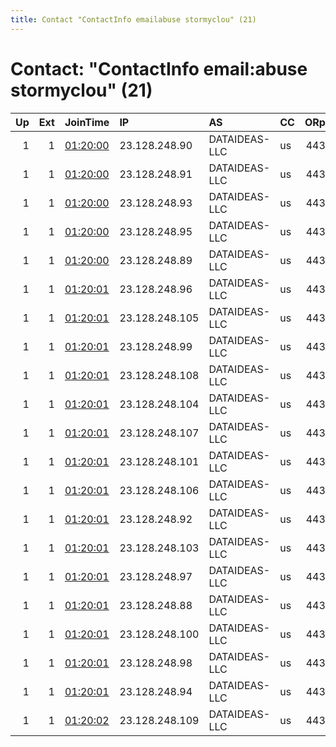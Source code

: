 ```yaml
---
title: Contact "ContactInfo emailabuse stormyclou" (21)
---
```


# Contact: "ContactInfo email:abuse stormyclou" (21)

|   Up |   Ext | JoinTime                                                                                              | IP             | AS            | CC   |   ORp |   Dirp | OS    | Version   | Nickname   |   eFamMembers |
|-----:|------:|:------------------------------------------------------------------------------------------------------|:---------------|:--------------|:-----|------:|-------:|:------|:----------|:-----------|--------------:|
|    1 |     1 | [01:20:00](https://nusenu.github.io/OrNetStats/w/relay/35937681E2116966AAD6BDF9AA35C55D8C512223.html) | 23.128.248.90  | DATAIDEAS-LLC | us   |   443 |      0 | Linux | 0.4.7.10  | Unnamed    |            21 |
|    1 |     1 | [01:20:00](https://nusenu.github.io/OrNetStats/w/relay/516D2294D51FBE47837D341947404600321109C1.html) | 23.128.248.91  | DATAIDEAS-LLC | us   |   443 |      0 | Linux | 0.4.7.10  | Unnamed    |            21 |
|    1 |     1 | [01:20:00](https://nusenu.github.io/OrNetStats/w/relay/97E3CDFDCC72D3142328A253AD94C7423C1E88C7.html) | 23.128.248.93  | DATAIDEAS-LLC | us   |   443 |      0 | Linux | 0.4.7.10  | Unnamed    |            21 |
|    1 |     1 | [01:20:00](https://nusenu.github.io/OrNetStats/w/relay/9E1E038B6242C1B7061290F46108D0418B44B9A0.html) | 23.128.248.95  | DATAIDEAS-LLC | us   |   443 |      0 | Linux | 0.4.7.10  | Unnamed    |            21 |
|    1 |     1 | [01:20:00](https://nusenu.github.io/OrNetStats/w/relay/ECFE4F76686D6F4DEBB453B629627022BCEBDA97.html) | 23.128.248.89  | DATAIDEAS-LLC | us   |   443 |      0 | Linux | 0.4.7.10  | Unnamed    |            21 |
|    1 |     1 | [01:20:01](https://nusenu.github.io/OrNetStats/w/relay/15C88772AC1F29FDA702EE4C5DBFBBE057B3BB48.html) | 23.128.248.96  | DATAIDEAS-LLC | us   |   443 |      0 | Linux | 0.4.7.10  | Unnamed    |            21 |
|    1 |     1 | [01:20:01](https://nusenu.github.io/OrNetStats/w/relay/19C930043CBC922F84E34A1D93C747CA44C16230.html) | 23.128.248.105 | DATAIDEAS-LLC | us   |   443 |      0 | Linux | 0.4.7.10  | Unnamed    |            21 |
|    1 |     1 | [01:20:01](https://nusenu.github.io/OrNetStats/w/relay/38D07D10E3115A9280076A7A47C169782C41E39C.html) | 23.128.248.99  | DATAIDEAS-LLC | us   |   443 |      0 | Linux | 0.4.7.10  | Unnamed    |            21 |
|    1 |     1 | [01:20:01](https://nusenu.github.io/OrNetStats/w/relay/3E6B191D76FD81B2A9F36ECBF23E8654220FCA92.html) | 23.128.248.108 | DATAIDEAS-LLC | us   |   443 |      0 | Linux | 0.4.7.10  | Unnamed    |            21 |
|    1 |     1 | [01:20:01](https://nusenu.github.io/OrNetStats/w/relay/5EE00E81E289D48C665D5B0447C3EF018F4A0C99.html) | 23.128.248.104 | DATAIDEAS-LLC | us   |   443 |      0 | Linux | 0.4.7.10  | Unnamed    |            21 |
|    1 |     1 | [01:20:01](https://nusenu.github.io/OrNetStats/w/relay/6EFAC3336CDFD3EBD45E37CA1995EDF83BF7F012.html) | 23.128.248.107 | DATAIDEAS-LLC | us   |   443 |      0 | Linux | 0.4.7.10  | Unnamed    |            21 |
|    1 |     1 | [01:20:01](https://nusenu.github.io/OrNetStats/w/relay/730D6F0EB8F8C666EB3874039831A66A85E4BCCD.html) | 23.128.248.101 | DATAIDEAS-LLC | us   |   443 |      0 | Linux | 0.4.7.10  | Unnamed    |            21 |
|    1 |     1 | [01:20:01](https://nusenu.github.io/OrNetStats/w/relay/85D964934CE289416710F302D7D31D1076C5CDBA.html) | 23.128.248.106 | DATAIDEAS-LLC | us   |   443 |      0 | Linux | 0.4.7.10  | Unnamed    |            21 |
|    1 |     1 | [01:20:01](https://nusenu.github.io/OrNetStats/w/relay/9A139A41881C20746B258A4D78B43EC1CBFBA9DA.html) | 23.128.248.92  | DATAIDEAS-LLC | us   |   443 |      0 | Linux | 0.4.7.10  | Unnamed    |            21 |
|    1 |     1 | [01:20:01](https://nusenu.github.io/OrNetStats/w/relay/A5D74F6F5F704FBE6A25A8370FDBB5DBA258F73D.html) | 23.128.248.103 | DATAIDEAS-LLC | us   |   443 |      0 | Linux | 0.4.7.10  | Unnamed    |            21 |
|    1 |     1 | [01:20:01](https://nusenu.github.io/OrNetStats/w/relay/B4BB9B970C7EBFB021056C192C4337E8285517C9.html) | 23.128.248.97  | DATAIDEAS-LLC | us   |   443 |      0 | Linux | 0.4.7.10  | Unnamed    |            21 |
|    1 |     1 | [01:20:01](https://nusenu.github.io/OrNetStats/w/relay/B9788C450B09E7C2ECD66AD78F6FC3759AFAEC30.html) | 23.128.248.88  | DATAIDEAS-LLC | us   |   443 |      0 | Linux | 0.4.7.10  | Unnamed    |            21 |
|    1 |     1 | [01:20:01](https://nusenu.github.io/OrNetStats/w/relay/BB07E9823DE79CEC9A906ECC8CADC56A65357BE1.html) | 23.128.248.100 | DATAIDEAS-LLC | us   |   443 |      0 | Linux | 0.4.7.10  | Unnamed    |            21 |
|    1 |     1 | [01:20:01](https://nusenu.github.io/OrNetStats/w/relay/C590F36644565EB00CF19662FC113DD1660C7E82.html) | 23.128.248.98  | DATAIDEAS-LLC | us   |   443 |      0 | Linux | 0.4.7.10  | Unnamed    |            21 |
|    1 |     1 | [01:20:01](https://nusenu.github.io/OrNetStats/w/relay/D38E22FA43CA0F61120B21478BB0E8F78B0E3EE8.html) | 23.128.248.94  | DATAIDEAS-LLC | us   |   443 |      0 | Linux | 0.4.7.10  | Unnamed    |            21 |
|    1 |     1 | [01:20:02](https://nusenu.github.io/OrNetStats/w/relay/507E9665AA83FD6697C41E2A648B2FD40F25A877.html) | 23.128.248.109 | DATAIDEAS-LLC | us   |   443 |      0 | Linux | 0.4.7.10  | Unnamed    |            21 |
